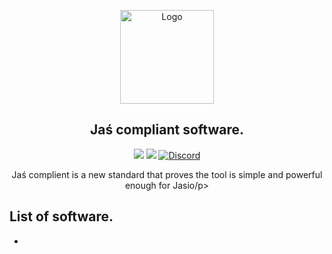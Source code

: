 <p align="center">
  <a href="https://github.com/crystalux-project">
    <img src="https://github.com/crystalux-project/branding/blob/main/crystalux-logo-minimal.png?" alt="Logo" width="150" height="150">
  </a>
</p>
<p align="center"> 
<h2 align="center"> Jaś compliant software.</h2>
</p>
<p align="center">
<img src=https://img.shields.io/github/stars/jaasio/jas-compliant??style=flat&color=a900ff />
<img src=https://img.shields.io/github/issues/jaasio/jas-compliant?style=flat&color=a900ff />
<a href="https://discord.gg/yp4xpZeAgW"><img alt="Discord" src="https://img.shields.io/discord/825473796227858482?color=blue&label=Discord&logo=Discord&logoColor=white"?link=https://discord.gg/yp4xpZeAgW&link=https://discord.gg/yp4xpZeAgW> </p></a>

<p align="center"> Jaś complient is a new standard that proves the tool is simple and powerful enough for Jasio/p>

## List of software.
 - 